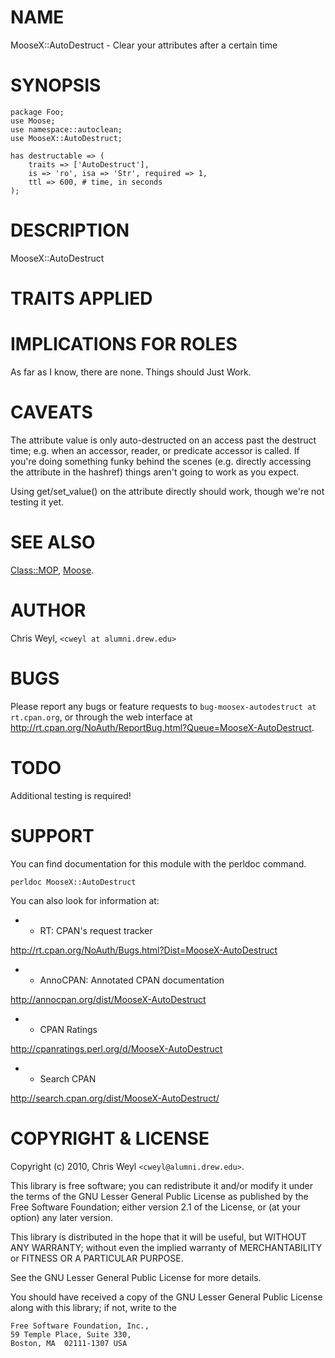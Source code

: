 # NAME

MooseX::AutoDestruct - Clear your attributes after a certain time

# SYNOPSIS

    package Foo;
    use Moose;
    use namespace::autoclean;
    use MooseX::AutoDestruct;

    has destructable => (
        traits => ['AutoDestruct'],
        is => 'ro', isa => 'Str', required => 1,
        ttl => 600, # time, in seconds
    );

# DESCRIPTION

MooseX::AutoDestruct

# TRAITS APPLIED

# IMPLICATIONS FOR ROLES

As far as I know, there are none.  Things should Just Work.

# CAVEATS

The attribute value is only auto-destructed on an access past the destruct
time; e.g. when an accessor, reader, or predicate accessor is called.  If
you're doing something funky behind the scenes (e.g. directly accessing the
attribute in the hashref) things aren't going to work as you expect.

Using get/set_value() on the attribute directly should work, though we're not
testing it yet.

# SEE ALSO

[Class::MOP](http://search.cpan.org/perldoc?Class::MOP), [Moose](http://search.cpan.org/perldoc?Moose).

# AUTHOR

Chris Weyl, `<cweyl at alumni.drew.edu>`

# BUGS

Please report any bugs or feature requests to
`bug-moosex-autodestruct at rt.cpan.org`, or through
the web interface at
<http://rt.cpan.org/NoAuth/ReportBug.html?Queue=MooseX-AutoDestruct>.

# TODO

Additional testing is required!

# SUPPORT

You can find documentation for this module with the perldoc command.

    perldoc MooseX::AutoDestruct



You can also look for information at:

- * RT: CPAN's request tracker

<http://rt.cpan.org/NoAuth/Bugs.html?Dist=MooseX-AutoDestruct>

- * AnnoCPAN: Annotated CPAN documentation

<http://annocpan.org/dist/MooseX-AutoDestruct>

- * CPAN Ratings

<http://cpanratings.perl.org/d/MooseX-AutoDestruct>

- * Search CPAN

<http://search.cpan.org/dist/MooseX-AutoDestruct/>



# COPYRIGHT & LICENSE

Copyright (c) 2010, Chris Weyl `<cweyl@alumni.drew.edu>`.

This library is free software; you can redistribute it and/or modify it under
the terms of the GNU Lesser General Public License as published by the Free
Software Foundation; either version 2.1 of the License, or (at your option)
any later version.

This library is distributed in the hope that it will be useful, but WITHOUT
ANY WARRANTY; without even the implied warranty of MERCHANTABILITY or FITNESS
OR A PARTICULAR PURPOSE.

See the GNU Lesser General Public License for more details.

You should have received a copy of the GNU Lesser General Public License
along with this library; if not, write to the

    Free Software Foundation, Inc.,
    59 Temple Place, Suite 330,
    Boston, MA  02111-1307 USA